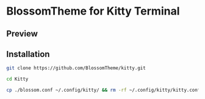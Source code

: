 # BlossomTheme for Kitty Terminal

## Preview

## Installation
```bash
git clone https://github.com/BlossomTheme/kitty.git
```

```bash
cd Kitty
```

```bash
cp ./blossom.conf ~/.config/kitty/ && rm -rf ~/.config/kitty/kitty.conf && mv ~/.config/kitty/blossom.conf ~/.config/kitty/kitty.conf
```